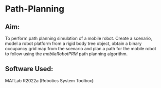 # Path-Planning
## Aim:
To perform path planning simulation of a mobile robot. Create a  scenario, model a robot platform from a rigid body tree object, obtain a  binary occupancy grid map from the scenario and plan a path for the  mobile robot to follow using the _mobileRobotPRM_ path planning algorithm.

## Software Used:
MATLab R2022a (Robotics System Toolbox)
